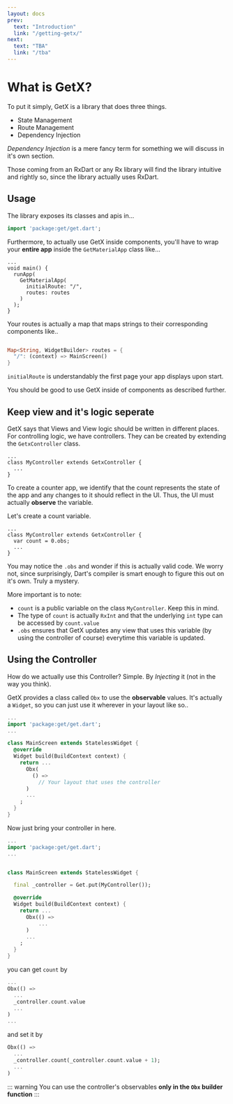 ```yaml
---
layout: docs
prev:
  text: "Introduction"
  link: "/getting-getx/"
next:
  text: "TBA"
  link: "/tba"
---
```


# What is GetX?

To put it simply, GetX is a library that does three things.

* State Management
* Route Management
* Dependency Injection

_Dependency Injection_ is a mere fancy term for something we will discuss in it's own section.

Those coming from an RxDart or any Rx library will find the library intuitive and rightly so, since the library actually uses RxDart.



## Usage

The library exposes its classes and apis in...

```dart
import 'package:get/get.dart';
```

Furthermore, to actually use GetX inside components, you'll have to wrap your **entire app** inside the `GetMaterialApp` class like...

```dart{4-7}
...
void main() {
  runApp(
    GetMaterialApp(
      initialRoute: "/",
      routes: routes
    )
  );
}

```

Your routes is actually a map that maps strings to their corresponding components like..

```dart

Map<String, WidgetBuilder> routes = {
  "/": (context) => MainScreen()
}
```

`initialRoute` is understandably the first page your app displays upon start.


You should be good to use GetX inside of components as described further.


## Keep view and it's logic seperate

GetX says that Views and View logic should be written in different places. For controlling logic, we have controllers. They can be created by extending the `GetxController` class.

```dart{2}
...
class MyController extends GetxController {
  ...
}
```

To create a counter app, we identify that the count represents the state of the app and any changes to it should reflect in the UI. Thus, the UI must actually **observe** the variable.

Let's create a count variable.

```dart{3}
...
class MyController extends GetxController {
  var count = 0.obs;
  ...
}
```

You may notice the `.obs` and wonder if this is actually valid code. We worry not, since surprisingly, Dart's compiler is smart enough to figure this out on it's own. Truly a mystery.

More important is to note:

* `count` is a public variable on the class `MyController`. Keep this in mind.
* The type of `count` is actually `RxInt` and that the underlying `int` type can be accessed by `count.value`
* `.obs` ensures that GetX updates any view that uses this variable (by using the controller of course) everytime this variable is updated.

## Using the Controller

How do we actually use this Controller? Simple. By _Injecting_ it (not in the way you think).


GetX provides a class called `Obx` to use the **observable** values. It's actually a `Widget`, so you can just use it wherever in your layout like so..

```dart
...
import 'package:get/get.dart';
...

class MainScreen extends StatelessWidget {
  @override
  Widget build(BuildContext context) {
    return ...
      Obx(
        () =>
          // Your layout that uses the controller
      )
      ...
    ;
  }
}
```

Now just bring your controller in here.


```dart
...
import 'package:get/get.dart';
...


class MainScreen extends StatelessWidget {

  final _controller = Get.put(MyController());

  @override
  Widget build(BuildContext context) {
    return ...
      Obx(() =>
          ...
      )
      ...
    ;
  }
}
```


you can get `count` by

```dart
...
Obx(() =>
  ...
  _controller.count.value
  ...
)
...
```


and set it by

```dart
Obx(() =>
  ...
  _controller.count(_controller.count.value + 1);
  ...
)
```

::: warning
You can use the controller's observables **only in the `Obx` builder function**
:::